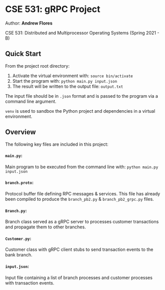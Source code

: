 <h1>CSE 531: gRPC Project</h1>

Author: **Andrew Flores**

CSE 531: Distributed and Multiprocessor Operating Systems (Spring 2021 - B)

## Quick Start

From the project root directory:

1. Activate the virtual environment with: `source bin/activate`
2. Start the program with: `python main.py input.json`
3. The result will be written to the output file: `output.txt`

The input file should be in `.json` format and is passed to the program via a command line argument.

`venv` is used to sandbox the Python project and dependencies in a virtual environment.

## Overview

The following key files are included in this project:

#### `main.py`:

Main program to be executed from the command line with: `python main.py input.json`

#### `branch.proto`:

Protocol buffer file defining RPC messages & services. This file has already been compiled to produce the `branch_pb2.py` & `branch_pb2_grpc.py` files.

#### `Branch.py`:

Branch class served as a gRPC server to processes customer transactions and propagate them to other branches.

#### `Customer.py`:

Customer class with gRPC client stubs to send transaction events to the bank branch.

#### `input.json`:

Input file containing a list of branch processes and customer processes with transaction events.